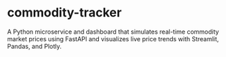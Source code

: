 # commodity-tracker
A Python microservice and dashboard that simulates real-time commodity market prices using FastAPI and visualizes live price trends with Streamlit, Pandas, and Plotly.
